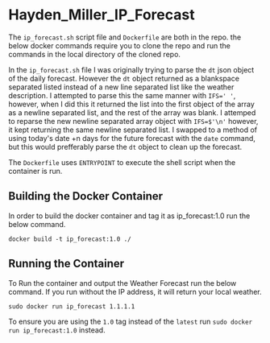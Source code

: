 # Hayden_Miller_IP_Forecast

The `ip_forecast.sh` script file and `Dockerfile` are both in the repo. the below docker commands require you to clone the repo and run the commands in the local directory of the cloned repo.

In the `ip_forecast.sh` file I was originally trying to parse the `dt` json object of the daily forecast. However the `dt` object returned as a blankspace separated listed instead of a new line separated list like the weather description. I attempted to parse this the same manner with `IFS=' '`, however, when I did this it returned the list into the first object of the array as a newline separated list, and the rest of the array was blank. I attemped to reparse the new newline separated array object with `IFS=$'\n'` however, it kept returning the same newline separated list. I swapped to a method of using today's date +n days for the future forecast with the `date` command, but this would prefferably parse the `dt` object to clean up the forecast.

The `Dockerfile` uses `ENTRYPOINT` to execute the shell script when the container is run.

## Building the Docker Container

In order to build the docker container and tag it as ip_forecast:1.0 run the below command.

```docker build -t ip_forecast:1.0 ./```

## Running the Container

To Run the container and output the Weather Forecast run the below command. If you run without the IP address, it will return your local weather.

```sudo docker run ip_forecast 1.1.1.1```

To ensure you are using the `1.0` tag instead of the `latest` run `sudo docker run ip_forecast:1.0` instead.
